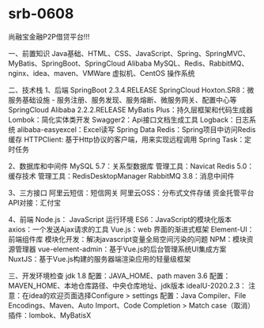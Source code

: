 # srb-0608
尚融宝金融P2P借贷平台!!!

一、前置知识
Java基础、HTML、CSS、JavaScript、Spring、SpringMVC、MyBatis、SpringBoot、SpringCloud Alibaba
MySQL、Redis、RabbitMQ、nginx、idea、maven、VMWare 虚拟机、CentOS 操作系统

二、技术栈
1、后端
SpringBoot 2.3.4.RELEASE
SpringCloud Hoxton.SR8：微服务基础设施 - 服务注册、服务发现、服务熔断、微服务网关、配置中心等
SpringCloud Alibaba 2.2.2.RELEASE
MyBatis Plus：持久层框架和代码生成器
Lombok：简化实体类开发
Swagger2：Api接口文档生成工具
Logback：日志系统
alibaba-easyexcel：Excel读写
Spring Data Redis：Spring项目中访问Redis缓存
HTTPClient: 基于Http协议的客户端，用来实现远程调用
Spring Task：定时任务

2、数据库和中间件
MySQL 5.7：关系型数据库     管理工具：Navicat
Redis 5.0：缓存技术     管理工具：RedisDesktopManager
RabbitMQ 3.8：消息中间件

3、三方接口
阿里云短信：短信网关
阿里云OSS：分布式文件存储
资金托管平台API对接：汇付宝

4、前端
Node.js： JavaScript 运行环境
ES6：JavaScript的模块化版本
axios：一个发送Ajax请求的工具
Vue.js：web 界面的渐进式框架
Element-UI：前端组件库
模块化开发：解决javascript变量全局空间污染的问题
NPM：模块资源管理器
vue-element-admin：基于Vue.js的后台管理系统UI集成方案
NuxtJS：基于Vue.js构建的服务器端渲染应用的轻量级框架

三、开发环境检查
jdk 1.8
配置：JAVA_HOME、path
maven 3.6
配置：MAVEN_HOME、本地仓库路径、中央仓库地址、jdk版本
ideaIU-2020.2.3：
注意：在idea的欢迎页面选择Configure > settings
配置：Java Compiler、File Encodings、Maven、Auto Import、Code Completion > Match case（取消）
插件：lombok、MyBatisX
